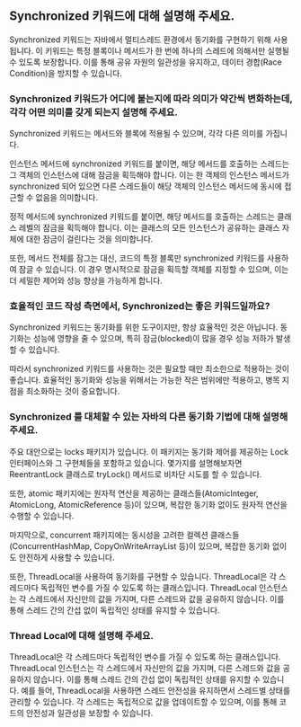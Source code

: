 ## Synchronized 키워드에 대해 설명해 주세요.

Synchronized 키워드는 자바에서 멀티스레드 환경에서 동기화를 구현하기 위해 사용됩니다. 이 키워드는 특정 블록이나 메서드가 한 번에 하나의 스레드에 의해서만 실행될 수 있도록 보장합니다. 이를 통해 공유 자원의 일관성을 유지하고, 데이터 경합(Race Condition)을 방지할 수 있습니다.

### Synchronized 키워드가 어디에 붙는지에 따라 의미가 약간씩 변화하는데, 각각 어떤 의미를 갖게 되는지 설명해 주세요.

Synchronized 키워드는 메서드와 블록에 적용될 수 있으며, 각각 다른 의미를 가집니다. 

인스턴스 메서드에 synchronized 키워드를 붙이면, 해당 메서드를 호출하는 스레드는 그 객체의 인스턴스에 대해 잠금을 획득해야 합니다. 이는 한 객체의 인스턴스 메서드가 synchronized 되어 있으면 다른 스레드들이 해당 객체의 인스턴스 메서드에 동시에 접근할 수 없음을 의미합니다.

정적 메서드에 synchronized 키워드를 붙이면, 해당 메서드를 호출하는 스레드는 클래스 레벨의 잠금을 획득해야 합니다. 이는 클래스의 모든 인스턴스가 공유하는 클래스 자체에 대한 잠금이 걸린다는 것을 의미합니다. 

또한, 메서드 전체를 잠그는 대신, 코드의 특정 블록만 synchronized 키워드를 사용하여 잠글 수 있습니다. 이 경우 명시적으로 잠금을 획득할 객체를 지정할 수 있으며, 이는 더 세밀한 제어와 성능 향상을 가능하게 합니다.

### 효율적인 코드 작성 측면에서, Synchronized는 좋은 키워드일까요?

Synchronized 키워드는 동기화를 위한 도구이지만, 항상 효율적인 것은 아닙니다. 동기화는 성능에 영향을 줄 수 있으며, 특히 잠금(blocked)이 많을 경우 성능 저하가 발생할 수 있습니다. 

따라서 synchronized 키워드를 사용하는 것은 필요할 때만 최소한으로 적용하는 것이 좋습니다. 효율적인 동기화와 성능을 위해서는 가능한 작은 범위에만 적용하고, 병목 지점을 최소화하는 것이 중요합니다.

### Synchronized 를 대체할 수 있는 자바의 다른 동기화 기법에 대해 설명해 주세요.
 
주요 대안으로는 locks 패키지가 있습니다. 이 패키지는 동기화 제어를 제공하는 Lock 인터페이스와 그 구현체들을 포함하고 있습니다. 몇가지를 설명해보자면 ReentrantLock 클래스로 tryLock() 메서드로 비차단 시도를 할 수 있습니다. 

또한, atomic 패키지에는 원자적 연산을 제공하는 클래스들(AtomicInteger, AtomicLong, AtomicReference 등)이 있으며, 복잡한 동기화 없이도 원자적 연산을 수행할 수 있습니다. 

마지막으로, concurrent 패키지에는 동시성을 고려한 컬렉션 클래스들(ConcurrentHashMap, CopyOnWriteArrayList 등)이 있으며, 복잡한 동기화 없이도 안전하게 사용할 수 있습니다.

또한, ThreadLocal을 사용하여 동기화를 구현할 수 있습니다. ThreadLocal은 각 스레드마다 독립적인 변수를 가질 수 있도록 하는 클래스입니다. ThreadLocal 인스턴스는 각 스레드에서 자신만의 값을 가지며, 다른 스레드와 값을 공유하지 않습니다. 이를 통해 스레드 간의 간섭 없이 독립적인 상태를 유지할 수 있습니다.

### Thread Local에 대해 설명해 주세요.

ThreadLocal은 각 스레드마다 독립적인 변수를 가질 수 있도록 하는 클래스입니다. ThreadLocal 인스턴스는 각 스레드에서 자신만의 값을 가지며, 다른 스레드와 값을 공유하지 않습니다. 이를 통해 스레드 간의 간섭 없이 독립적인 상태를 유지할 수 있습니다. 예를 들어, ThreadLocal을 사용하면 스레드 안전성을 유지하면서 스레드별 상태를 관리할 수 있습니다. 각 스레드는 독립적으로 값을 업데이트할 수 있으며, 이를 통해 코드의 안전성과 일관성을 보장할 수 있습니다.